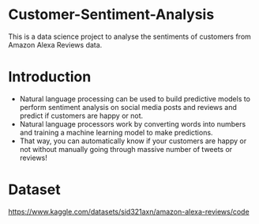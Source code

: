 # Customer-Sentiment-Analysis
This is a data science project to analyse the sentiments of customers from Amazon Alexa Reviews data.
# Introduction
* Natural language processing can be used to build predictive models to perform sentiment analysis on social media posts and reviews and predict if customers are happy or not.
* Natural language processors work by converting words into numbers and training a machine learning model to make predictions.
* That way, you can automatically know if your customers are happy or not without manually going through massive number of tweets or reviews!
# Dataset
https://www.kaggle.com/datasets/sid321axn/amazon-alexa-reviews/code
